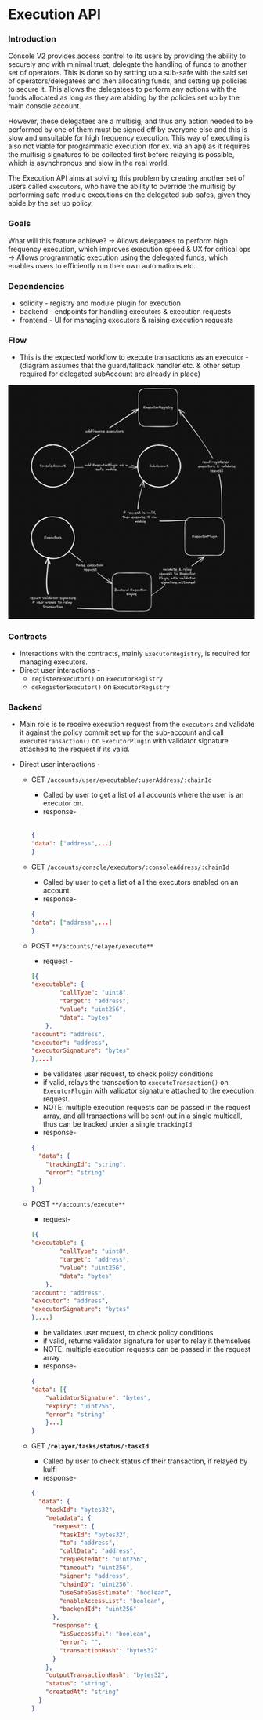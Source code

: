 # Execution API

### Introduction

Console V2 provides access control to its users by providing the ability to securely and with minimal trust, delegate the handling of funds to another set of operators. This is done so by setting up a sub-safe with the said set of operators/delegatees and then allocating funds, and setting up policies to secure it. This allows the delegatees to perform any actions with the funds allocated as long as they are abiding by the policies set up by the main console account.

However, these delegatees are a multisig, and thus any action needed to be performed by one of them must be signed off by everyone else and this is slow and unsuitable for high frequency execution. This way of executing is also not viable for programmatic execution (for ex. via an api) as it requires the multisig signatures to be collected first before relaying is possible, which is asynchronous and slow in the real world.

The Execution API aims at solving this problem by creating another set of users called `executors`, who have the ability to override the multisig by performing safe module executions on the delegated sub-safes, given they abide by the set up policy.

### Goals

What will this feature achieve?
→ Allows delegatees to perform high frequency execution, which improves execution speed & UX for critical ops
→ Allows programmatic execution using the delegated funds, which enables users to efficiently run their own automations etc.

### Dependencies

- solidity - registry and module plugin for execution
- backend - endpoints for handling executors & execution requests
- frontend - UI for managing executors & raising execution requests

### Flow

- This is the expected workflow to execute transactions as an executor -
  (diagram assumes that the guard/fallback handler etc. & other setup required for delegated subAccount are already in place)

![Flow](./images/flow.png)

### Contracts

- Interactions with the contracts, mainly `ExecutorRegistry`, is required for managing executors.
- Direct user interactions -
  - `registerExecutor()` on `ExecutorRegistry`
  - `deRegisterExecutor()` on `ExecutorRegistry`

### Backend

- Main role is to receive execution request from the `executors` and validate it against the policy commit set up for the sub-account and call `executeTransaction()` on `ExecutorPlugin` with validator signature attached to the request if its valid.
- Direct user interactions -

  - GET `/accounts/user/executable/:userAddress/:chainId`

    - Called by user to get a list of all accounts where the user is an executor on.
    - response-

    ```json

    {
    "data": ["address",...]
    }
    ```

  - GET `/accounts/console/executors/:consoleAddress/:chainId`
    - Called by user to get a list of all the executors enabled on an account.
    - response-
    ```json
    {
    "data": ["address",...]
    }
    ```
  - POST `**/accounts/relayer/execute**`
    - request -
    ```json
    [{
    "executable": {
            "callType": "uint8",
            "target": "address",
            "value": "uint256",
            "data": "bytes"
        },
    "account": "address",
    "executor": "address",
    "executorSignature": "bytes"
    },...]
    ```
    - be validates user request, to check policy conditions
    - if valid, relays the transaction to `executeTransaction()` on `ExecutorPlugin` with validator signature attached to the execution request.
    - NOTE: multiple execution requests can be passed in the request array, and all transactions will be sent out in a single multicall, thus can be tracked under a single `trackingId`
    - response-
    ```json
    {
      "data": {
        "trackingId": "string",
        "error": "string"
      }
    }
    ```
  - POST `**/accounts/execute**`
    - request-
    ```json
    [{
    "executable": {
            "callType": "uint8",
            "target": "address",
            "value": "uint256",
            "data": "bytes"
        },
    "account": "address",
    "executor": "address",
    "executorSignature": "bytes"
    },...]
    ```
    - be validates user request, to check policy conditions
    - if valid, returns validator signature for user to relay it themselves
    - NOTE: multiple execution requests can be passed in the request array
    - response-
    ```json
    {
    "data": [{
    	"validatorSignature": "bytes",
    	"expiry": "uint256",
    	"error": "string"
    	}...]
    }
    ```
  - GET **`/relayer/tasks/status/:taskId`**
    - Called by user to check status of their transaction, if relayed by kulfi
    - response-
    ```json
    {
      "data": {
        "taskId": "bytes32",
        "metadata": {
          "request": {
            "taskId": "bytes32",
            "to": "address",
            "callData": "address",
            "requestedAt": "uint256",
            "timeout": "uint256",
            "signer": "address",
            "chainID": "uint256",
            "useSafeGasEstimate": "boolean",
            "enableAccessList": "boolean",
            "backendId": "uint256"
          },
          "response": {
            "isSuccessful": "boolean",
            "error": "",
            "transactionHash": "bytes32"
          }
        },
        "outputTransactionHash": "bytes32",
        "status": "string",
        "createdAt": "string"
      }
    }
    ```
